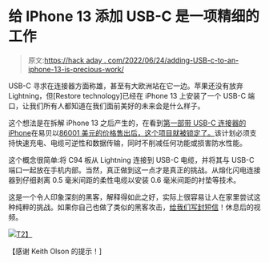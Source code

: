 # 给 IPhone 13 添加 USB-C 是一项精细的工作

> 原文:[https://hack aday . com/2022/06/24/adding-USB-c-to-an-iphone-13-is-precious-work/](https://hackaday.com/2022/06/24/adding-usb-c-to-an-iphone-13-is-delicate-work/)

USB-C 寻求在连接器方面称雄，甚至有大欧洲站在它一边。苹果还没有放弃 Lightning，但[Restore technology]已经在 iPhone 13 上安装了一个 USB-C 端口，让我们所有人都知道在我们面前美好的未来会是什么样子。

这个想法是在拆解 iPhone 13 之后产生的，在看到[第一部带 USB-C 连接器的 iPhone](https://hackaday.com/2021/10/15/why-wait-for-apple-upgrade-your-iphone-with-usb-c-today/)在易贝以[86001 美元的价格售出后，这个项目就被锁定了。](https://www.google.com/search?q=world+first+usb+c+iphone+sells+for&rlz=1C1CHBF_en-GBAU917AU917&oq=world+first+usb+c+iphone+sells+for&aqs=chrome..69i57j0i13i30l2j0i390l2.4360j0j7&sourceid=chrome&ie=UTF-8)该计划必须支持快速充电、电缆可逆性和数据传输，同时不削减任何功能或损害防水性能。

这个概念很简单:将 C94 板从 Lightning 连接到 USB-C 电缆，并将其与 USB-C 端口一起放在手机内部。当然，真正做到这一点才是真正的挑战。从熔化闪电连接器到仔细剥离 0.5 毫米间距的柔性电缆以安装 0.6 毫米间距的衬垫等技术。

这是一个令人印象深刻的黑客，解释得如此之好，实际上很容易让人在家里尝试这种纯粹的挑战。如果你自己也做了类似的黑客攻击，[给我们写封短信](https://hackaday.com/submit-a-tip)！休息后的视频。

[![](../Images/4ce26f2bcece4a3afbab70629ed5f6a7.png)T2】](https://www.youtube.com/watch?v=1yudWXta6dM)

【感谢 Keith Olson 的提示！]
